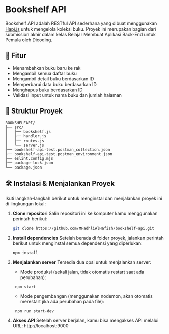 # Bookshelf API

Bookshelf API adalah RESTful API sederhana yang dibuat menggunakan [Hapi.js](https://hapi.dev/) untuk mengelola koleksi buku. Proyek ini merupakan bagian dari submission akhir dalam kelas Belajar Membuat Aplikasi Back-End untuk Pemula oleh Dicoding.

## 🚀 Fitur

- Menambahkan buku baru ke rak
- Mengambil semua daftar buku
- Mengambil detail buku berdasarkan ID
- Memperbarui data buku berdasarkan ID
- Menghapus buku berdasarkan ID
- Validasi input untuk nama buku dan jumlah halaman

## 📁 Struktur Proyek
```
BOOKSHELFAPI/
├── src/
│   ├── bookshelf.js
│   ├── handler.js
│   ├── routes.js
│   └── server.js
├── bookshelf-api-test.postman_collection.json
├── bookshelf-api-test.postman_environment.json
├── eslint.config.mjs
├── package-lock.json
└── package.json
```

## 🛠️ Instalasi & Menjalankan Proyek

Ikuti langkah-langkah berikut untuk menginstal dan menjalankan proyek ini di lingkungan lokal:

1. **Clone repositori**
   Salin repositori ini ke komputer kamu menggunakan perintah berikut:
   ```bash
   git clone https://github.com/MFadhliAlHafizh/bookshelf-api.git

2. **Install dependencies**
   Setelah berada di folder proyek, jalankan perintah berikut untuk menginstal semua dependensi yang diperlukan:
   ```
   npm install
   ```

4. **Menjalankan server**
   Tersedia dua opsi untuk menjalankan server:
   - Mode produksi (sekali jalan, tidak otomatis restart saat ada perubahan):
   ```
    npm start
   ```
   - Mode pengembangan (menggunakan nodemon, akan otomatis merestart jika ada perubahan pada file):
   ```
    npm run start-dev
   ```
   
5. **Akses API**
   Setelah server berjalan, kamu bisa mengakses API melalui URL:
   http://localhost:9000
